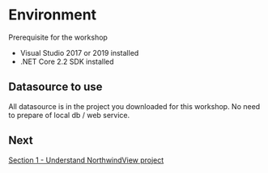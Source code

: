 # Environment

Prerequisite for the workshop

* Visual Studio 2017 or 2019 installed
* .NET Core 2.2 SDK installed

## Datasource to use

All datasource is in the project you downloaded for this workshop. No need to prepare of local db / web service.

## Next
[Section 1 - Understand NorthwindView project](01-00-Understand-NorthwindView-Project.md)